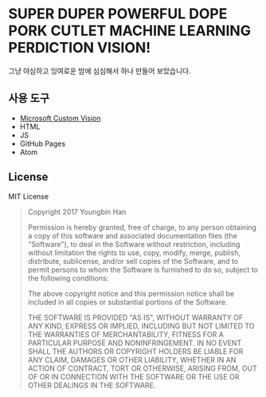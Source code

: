 # SUPER DUPER POWERFUL DOPE PORK CUTLET MACHINE LEARNING PERDICTION VISION!

그냥 야심하고 잉여로운 밤에 심심해서 하나 만들어 보았습니다.

## 사용 도구
- [Microsoft Custom Vision](https://customvision.ai)
- HTML
- JS
- GitHub Pages
- Atom

## License
MIT License

>Copyright 2017 Youngbin Han
>
>Permission is hereby granted, free of charge, to any person obtaining a copy of this software and associated documentation files (the "Software"), to deal in the Software without restriction, including without limitation the rights to use, copy, modify, merge, publish, distribute, sublicense, and/or sell copies of the Software, and to permit persons to whom the Software is furnished to do so, subject to the following conditions:
>
>The above copyright notice and this permission notice shall be included in all copies or substantial portions of the Software.
>
>THE SOFTWARE IS PROVIDED "AS IS", WITHOUT WARRANTY OF ANY KIND, EXPRESS OR IMPLIED, INCLUDING BUT NOT LIMITED TO THE WARRANTIES OF MERCHANTABILITY, FITNESS FOR A PARTICULAR PURPOSE AND NONINFRINGEMENT. IN NO EVENT SHALL THE AUTHORS OR COPYRIGHT HOLDERS BE LIABLE FOR ANY CLAIM, DAMAGES OR OTHER LIABILITY, WHETHER IN AN ACTION OF CONTRACT, TORT OR OTHERWISE, ARISING FROM, OUT OF OR IN CONNECTION WITH THE SOFTWARE OR THE USE OR OTHER DEALINGS IN THE SOFTWARE.

